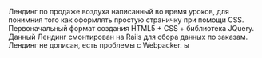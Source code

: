 Лендинг по продаже воздуха написанный во время уроков, для понимния того как оформлять простую страничку при помощи CSS.
Первоначальный формат создания HTML5 + CSS + библиотека JQuery.
Данный Лендинг смонтирован на Rails для сбора данных по заказам.
Лендинг не дописан, есть проблемы с Webpacker.
ы